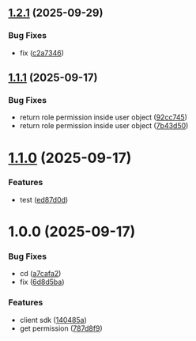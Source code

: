 ## [1.2.1](https://github.com/DashnyamB/ciper-sdk/compare/v1.2.0...v1.2.1) (2025-09-29)


### Bug Fixes

* fix ([c2a7346](https://github.com/DashnyamB/ciper-sdk/commit/c2a7346435ca93c5ee4c2f7ddd02a01eda21ffd0))

## [1.1.1](https://github.com/DashnyamB/ciper-sdk/compare/v1.1.0...v1.1.1) (2025-09-17)

### Bug Fixes

- return role permission inside user object ([92cc745](https://github.com/DashnyamB/ciper-sdk/commit/92cc7456b461ed47f4677ee9af89ae1e4f4347f8))
- return role permission inside user object ([7b43d50](https://github.com/DashnyamB/ciper-sdk/commit/7b43d506f4e9aa955091373d14d6efbbad658ce7))

# [1.1.0](https://github.com/DashnyamB/ciper-sdk/compare/v1.0.0...v1.1.0) (2025-09-17)

### Features

- test ([ed87d0d](https://github.com/DashnyamB/ciper-sdk/commit/ed87d0d5dca4d253602a1ecf564bc4d8dbf1f47e))

# 1.0.0 (2025-09-17)

### Bug Fixes

- cd ([a7cafa2](https://github.com/DashnyamB/ciper-sdk/commit/a7cafa26c8cb98f67ae4f84602c65018e6edfd96))
- fix ([6d8d5ba](https://github.com/DashnyamB/ciper-sdk/commit/6d8d5ba08fda622d7e363f3f01eb8a4ed1bad67d))

### Features

- client sdk ([140485a](https://github.com/DashnyamB/ciper-sdk/commit/140485a350374d2c3a183fa833424b45930cbf08))
- get permission ([787d8f9](https://github.com/DashnyamB/ciper-sdk/commit/787d8f9849ee7c392729859418ead0c02bb69849))
